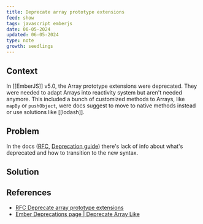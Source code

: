 ```yaml
---
title: Deprecate array prototype extensions
feed: show
tags: javascript emberjs
date: 06-05-2024
updated: 06-05-2024
type: note
growth: seedlings
---
```


## Context

In [[EmberJS]] v5.0, the Array prototype extensions were deprecated. They were needed to adapt Arrays into reactivity system but aren't needed anymore. This included a bunch of customized methods to Arrays, like `mapBy` or `pushObject`, were docs suggest to move to native methods instead or use solutions like [[lodash]].

## Problem

In the docs ([RFC](https://rfcs.emberjs.com/id/0848-deprecate-array-prototype-extensions/), [Deprecation guide](https://deprecations.emberjs.com/ember-data/v4.x#toc_ember-data-deprecate-array-like)) there's lack of info about what's deprecated and how to transition to the new syntax.

## Solution



## References
- [RFC Deprecate array prototype extensions](https://rfcs.emberjs.com/id/0848-deprecate-array-prototype-extensions/)
- [Ember Deprecations page | Deprecate Array Like](https://deprecations.emberjs.com/ember-data/v4.x#toc_ember-data-deprecate-array-like)

